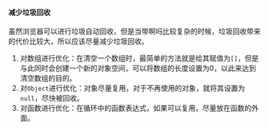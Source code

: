 #### 减少垃圾回收

虽然浏览器可以进行垃圾自动回收，但是当带啊吗比较复杂的时候，垃圾回收带来的代价比较大，所以应该尽量减少垃圾回收。
1. 对数组进行优化：在清空一个数组时，最简单的方法就是给其赋值为`[]`，但是与此同时会创建一个新的对象空间，可以将数组的长度设置为0，以此来达到清空数组的目的。
2. 对`Object`进行优化：对象尽量复用，对于不再使用的对象，就将其设置为`null`，尽快被回收。
3. 对函数进行优化：在循环中的函数表达式，如果可以复用，尽量放在函数的外面。